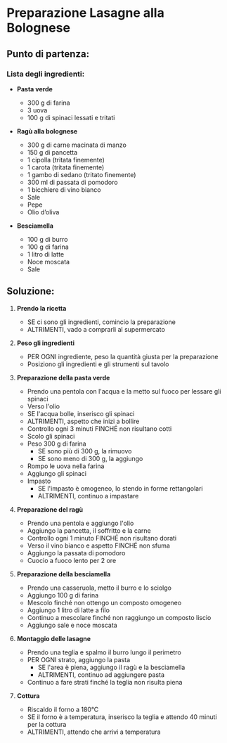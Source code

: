 # Preparazione Lasagne alla Bolognese

## Punto di partenza:

### Lista degli ingredienti:
- **Pasta verde**  
  - 300 g di farina  
  - 3 uova  
  - 100 g di spinaci lessati e tritati

- **Ragù alla bolognese**  
  - 300 g di carne macinata di manzo  
  - 150 g di pancetta  
  - 1 cipolla (tritata finemente)  
  - 1 carota (tritata finemente)  
  - 1 gambo di sedano (tritato finemente)  
  - 300 ml di passata di pomodoro  
  - 1 bicchiere di vino bianco  
  - Sale  
  - Pepe  
  - Olio d’oliva

- **Besciamella**  
  - 100 g di burro  
  - 100 g di farina  
  - 1 litro di latte  
  - Noce moscata  
  - Sale

## Soluzione:

1. **Prendo la ricetta**  
   - SE ci sono gli ingredienti, comincio la preparazione  
   - ALTRIMENTI, vado a comprarli al supermercato

2. **Peso gli ingredienti**  
   - PER OGNI ingrediente, peso la quantità giusta per la preparazione  
   - Posiziono gli ingredienti e gli strumenti sul tavolo

3. **Preparazione della pasta verde**  
   - Prendo una pentola con l'acqua e la metto sul fuoco per lessare gli spinaci  
   - Verso l'olio  
   - SE l'acqua bolle, inserisco gli spinaci  
   - ALTRIMENTI, aspetto che inizi a bollire  
   - Controllo ogni 3 minuti FINCHÉ non risultano cotti  
   - Scolo gli spinaci  
   - Peso 300 g di farina  
     - SE sono più di 300 g, la rimuovo  
     - SE sono meno di 300 g, la aggiungo  
   - Rompo le uova nella farina  
   - Aggiungo gli spinaci  
   - Impasto  
     - SE l'impasto è omogeneo, lo stendo in forme rettangolari  
     - ALTRIMENTI, continuo a impastare

4. **Preparazione del ragù**  
   - Prendo una pentola e aggiungo l'olio  
   - Aggiungo la pancetta, il soffritto e la carne  
   - Controllo ogni 1 minuto FINCHÉ non risultano dorati  
   - Verso il vino bianco e aspetto FINCHÉ non sfuma  
   - Aggiungo la passata di pomodoro  
   - Cuocio a fuoco lento per 2 ore

5. **Preparazione della besciamella**  
   - Prendo una casseruola, metto il burro e lo sciolgo  
   - Aggiungo 100 g di farina  
   - Mescolo finché non ottengo un composto omogeneo  
   - Aggiungo 1 litro di latte a filo  
   - Continuo a mescolare finché non raggiungo un composto liscio  
   - Aggiungo sale e noce moscata

6. **Montaggio delle lasagne**  
   - Prendo una teglia e spalmo il burro lungo il perimetro  
   - PER OGNI strato, aggiungo la pasta  
     - SE l'area è piena, aggiungo il ragù e la besciamella  
     - ALTRIMENTI, continuo ad aggiungere pasta  
   - Continuo a fare strati finché la teglia non risulta piena

7. **Cottura**  
   - Riscaldo il forno a 180°C  
   - SE il forno è a temperatura, inserisco la teglia e attendo 40 minuti per la cottura  
   - ALTRIMENTI, attendo che arrivi a temperatura
